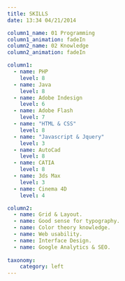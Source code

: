 ```yaml
---
title: SKILLS
date: 13:34 04/21/2014

column1_name: 01 Programming
column1_animation: fadeIn
column2_name: 02 Knowledge
column2_animation: fadeIn

column1:
  - name: PHP
    level: 8
  - name: Java
    level: 8  
  - name: Adobe Indesign
    level: 6  
  - name: Adobe Flash
    level: 7  
  - name: "HTML & CSS"
    level: 8 
  - name: "Javascript & Jquery"
    level: 3
  - name: AutoCad
    level: 8
  - name: CATIA
    level: 8 
  - name: 3ds Max
    level: 3
  - name: Cinema 4D
    level: 4           

column2:
  - name: Grid & Layout.
  - name: Good sense for typography.
  - name: Color theory knowledge.
  - name: Web usability.
  - name: Interface Design.
  - name: Google Analytics & SEO.
    
taxonomy:
    category: left
---
```

